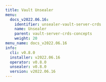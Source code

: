 ```yaml
---
title: Vault Unsealer
menu:
  docs_v2022.06.16:
    identifier: unsealer-vault-server-crds
    name: Unsealer
    parent: vault-server-crds-concepts
    weight: 20
menu_name: docs_v2022.06.16
info:
  cli: v0.8.0
  installer: v2022.06.16
  operator: v0.8.0
  unsealer: v0.8.0
  version: v2022.06.16
---
```


